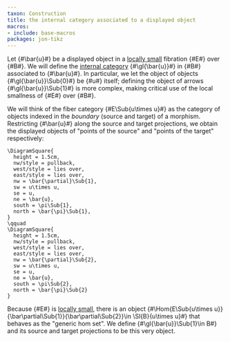 ```yaml
---
taxon: Construction
title: the internal category associated to a displayed object
macros:
- include: base-macros
packages: jon-tikz
---
```


Let {#\bar{u}#} be a displayed object in a [locally small](frct-001B) fibration {#E#} over {#B#}. We will define the [internal category](frct-001A) {#\gl{\bar{u}}#} in {#B#} associated to {#\bar{u}#}. In particular, we let the object of objects {#\gl{\bar{u}}\Sub{0}#} be {#u#} itself; defining the object of arrows {#\gl{\bar{u}}\Sub{1}#} is more complex, making critical use of the local smallness of {#E#} over {#B#}.

We will think of the fiber category {#E\Sub{u\times u}#} as the category of objects indexed in the *boundary* (source and target) of a morphism. Restricting {#\bar{u}#} along the source and target projections, we obtain the displayed objects of "points of the source" and "points of the target" respectively:
```render-latex
\DiagramSquare{
  height = 1.5cm,
  nw/style = pullback,
  west/style = lies over,
  east/style = lies over,
  nw = \bar{\partial}\Sub{1},
  sw = u\times u,
  se = u,
  ne = \bar{u},
  south = \pi\Sub{1},
  north = \bar{\pi}\Sub{1},
}
\qquad
\DiagramSquare{
  height = 1.5cm,
  nw/style = pullback,
  west/style = lies over,
  east/style = lies over,
  nw = \bar{\partial}\Sub{2},
  sw = u\times u,
  se = u,
  ne = \bar{u},
  south = \pi\Sub{2},
  north = \bar{\pi}\Sub{2}
}
```

Because {#E#} is [locally small](frct-001B), there is an object
{#\Hom{E\Sub{u\times u}}{\bar\partial\Sub{1}}{\bar\partial\Sub{2}}\in \Sl{B}{u\times u}#} that
behaves as the "generic hom set". We define {#\gl{\bar{u}}\Sub{1}\in B#} and its
source and target projections to be this very object.
